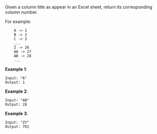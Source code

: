 Given a column title as appear in an Excel sheet, return its corresponding column number.

For example:
```
    A -> 1
    B -> 2
    C -> 3
    ...
    Z -> 26
    AA -> 27
    AB -> 28 
    ...
```

**Example 1**:
```
Input: "A"
Output: 1
```

**Example 2**:
```
Input: "AB"
Output: 28
```

**Example 3**:

```
Input: "ZY"
Output: 701
```